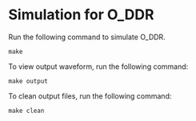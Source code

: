 # Simulation for O_DDR

Run the following command to simulate O_DDR.

```
make
```

To view output waveform, run the following command:

```
make output
```

To clean output files, run the following command:

```
make clean
```